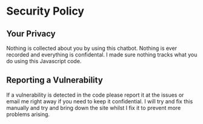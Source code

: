 # Security Policy

## Your Privacy
Nothing is collected about you by using this chatbot. Nothing is ever recorded and everything is confidental. I made sure nothing tracks what you do using this Javascript code.

## Reporting a Vulnerability
If a vulnerability is detected in the code please report it at the issues or email me right away if you need to keep it confidential. I will try and fix this manually and try and bring down the site whilst I fix it to prevent more problems arising.
